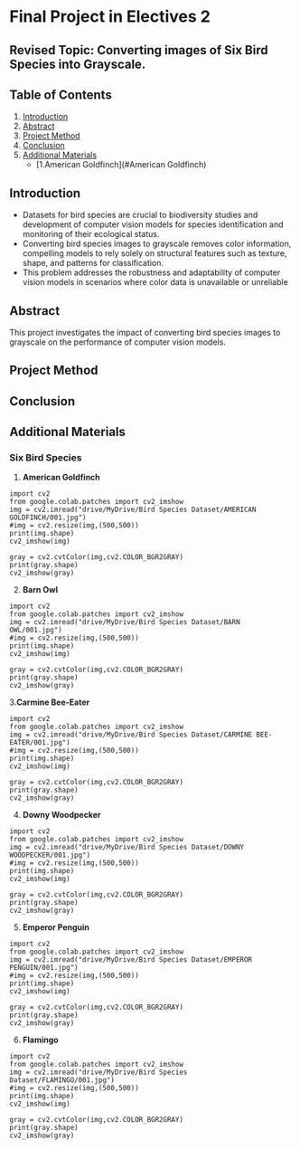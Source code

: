# Final Project in Electives 2
## Revised Topic: Converting images of Six Bird Species into Grayscale.

## Table of Contents
1. [Introduction](#Introduction)
2. [Abstract](#Abstract)
3. [Project Method](#Project-Method)
4. [Conclusion](#Conclusion)
5. [Additional Materials](#Additional-Materials)
   - [1.American Goldfinch](#American Goldfinch)


## Introduction
- Datasets for bird species are crucial to biodiversity studies and development of computer vision models for species identification and monitoring of their ecological status.
- Converting bird species images to grayscale removes color information, compelling models to rely solely on structural features such as texture, shape, and patterns for classification.
- This problem addresses the robustness and adaptability of computer vision models in scenarios where color data is unavailable or unreliable

## Abstract
This project investigates the impact of converting bird species images to grayscale on the performance of computer vision models.

## Project Method

## Conclusion

## Additional Materials

### Six Bird Species
1. **American Goldfinch**
```Google Colab
import cv2
from google.colab.patches import cv2_imshow
img = cv2.imread("drive/MyDrive/Bird Species Dataset/AMERICAN GOLDFINCH/001.jpg")
#img = cv2.resize(img,(500,500))
print(img.shape)
cv2_imshow(img)

gray = cv2.cvtColor(img,cv2.COLOR_BGR2GRAY)
print(gray.shape)
cv2_imshow(gray)
```
2. **Barn Owl**
```Google Colab
import cv2
from google.colab.patches import cv2_imshow
img = cv2.imread("drive/MyDrive/Bird Species Dataset/BARN OWL/001.jpg")
#img = cv2.resize(img,(500,500))
print(img.shape)
cv2_imshow(img)

gray = cv2.cvtColor(img,cv2.COLOR_BGR2GRAY)
print(gray.shape)
cv2_imshow(gray)
```
3.**Carmine Bee-Eater**
```Google Colab
import cv2
from google.colab.patches import cv2_imshow
img = cv2.imread("drive/MyDrive/Bird Species Dataset/CARMINE BEE-EATER/001.jpg")
#img = cv2.resize(img,(500,500))
print(img.shape)
cv2_imshow(img)

gray = cv2.cvtColor(img,cv2.COLOR_BGR2GRAY)
print(gray.shape)
cv2_imshow(gray)
```
4. **Downy Woodpecker**
```Google Colab
import cv2
from google.colab.patches import cv2_imshow
img = cv2.imread("drive/MyDrive/Bird Species Dataset/DOWNY WOODPECKER/001.jpg")
#img = cv2.resize(img,(500,500))
print(img.shape)
cv2_imshow(img)

gray = cv2.cvtColor(img,cv2.COLOR_BGR2GRAY)
print(gray.shape)
cv2_imshow(gray)
```
5. **Emperor Penguin**
``` Google Colab
import cv2
from google.colab.patches import cv2_imshow
img = cv2.imread("drive/MyDrive/Bird Species Dataset/EMPEROR PENGUIN/001.jpg")
#img = cv2.resize(img,(500,500))
print(img.shape)
cv2_imshow(img)

gray = cv2.cvtColor(img,cv2.COLOR_BGR2GRAY)
print(gray.shape)
cv2_imshow(gray)
```
6. **Flamingo**
```Google Colab
import cv2
from google.colab.patches import cv2_imshow
img = cv2.imread("drive/MyDrive/Bird Species Dataset/FLAMINGO/001.jpg")
#img = cv2.resize(img,(500,500))
print(img.shape)
cv2_imshow(img)

gray = cv2.cvtColor(img,cv2.COLOR_BGR2GRAY)
print(gray.shape)
cv2_imshow(gray)
```
